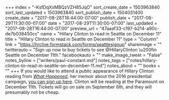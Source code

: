 +++
index = "-KsfDqXxMBQzVZH85JqO"
sort_create_date = 1503963840
sort_last_updated = 1503963840
sort_publish_date = 1504031400
create_date = "2017-08-28T16:44:00-07:00"
publish_date = "2017-08-29T11:30:00-07:00"
date = "2017-08-29T11:30:00-07:00"
last_updated = "2017-08-28T16:44:00-07:00"
preview_url = "47aaaf33-c197-b214-a90c-de7b038450cc"
name = "Hillary Clinton to read in Seattle on December 11"
title = "Hillary Clinton to read in Seattle on December 11"
type = "Column"
link = "https://hrclive.formstack.com/forms/seattlesignup"
shareimage = ""
twitterauto = "Sign up now to buy tickets to see @HillaryClinton \u200fin Seattle on December 11th."
facebookauto = ""
make_image_tweet = "False"
notes_byline = ["writers/paul-constant.md"]
notes_tags = ["notes/hillary-clinton-to-read-in-seattle-on-december-11.md"]
notes_about = ""
books = ""
+++
If you would like to attend a public appearance of Hillary Clinton reading from [*What Happened*](http://www.seattlereviewofbooks.com/notes/2017/07/27/hillary-clinton-to-publish-a-memoir-about-the-2016-presidential-race-this-fall/), her memoir about the 2016 presidential campaign, [you can sign up here](https://hrclive.formstack.com/forms/seattlesignup). Clinton will be reading at the Paramount on December 11th. Tickets will go on sale on September 6th, and they will presumably not be cheap.